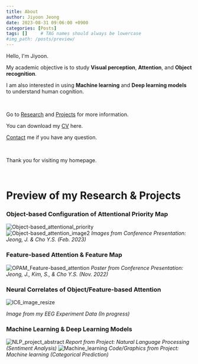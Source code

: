 ```yaml
---
title: About
author: Jiyoon Jeong
date: 2023-08-31 09:06:00 +0900
categories: [Posts]
tags: []     # TAG names should always be lowercase
#img_path: /posts/preview/
---
```


Hello, I'm Jiyoon. 

My academic objective is to study **Visual perception**, **Attention**, and **Object recognition**. 

I am also interested in using **Machine learning** and **Deep learning models** to understand human cognition.

<br/>

Go to [Research](https://jiyoonjeong-archive.github.io/posts/Research) and [Projects](https://jiyoonjeong-archive.github.io/posts/Projects) for more information.

You can download my [CV](https://jiyoonjeong-archive.github.io/posts/CV) here.

[Contact](https://jiyoonjeong-archive.github.io/posts/Contact) me if you have any question. 

<br/>

Thank you for visiting my homepage.

<br/>

# Preview of my Research & Projects

### Object-based Configuration of Attentional Priority Map
![Object-based_attentional_priority](https://i.ibb.co/9gNLh0d/Object-based-attentional-priority.png) <br/>
![Object-based_attention_image2](https://i.ibb.co/WFKfGsm/Object-based-attention-image2.png)
_Images from Conference Presentation: Jeong, J. & Cho Y.S. (Feb. 2023)_

### Feature-based Attention & Feature Map
![OPAM_Feature-based_attention](https://i.ibb.co/s5yF5Rm/OPAM-Feature-based-attention.png)
_Poster from Conference Presentation: Jeong, J., Kim, S., & Cho Y.S. (Nov. 2022)_

### Neural Correlates of Object/Feature-based Attention
![IC6_image_resize](https://i.ibb.co/jh74Hmr/IC6-image.png) 

_Image from my EEG Experiment Data (In progress)_

### Machine Learning & Deep Learning Models
![NLP_project_abstract](https://i.ibb.co/GQXKfLH/NLP-project-abstract.png)
_Report from Project: Natural Language Processing (Sentiment Analysis)_
![Machine_learning](https://i.ibb.co/h76FKwZ/Machine-learning.png)
_Code/Graphics from Project: Machine learning (Categorical Prediction)_